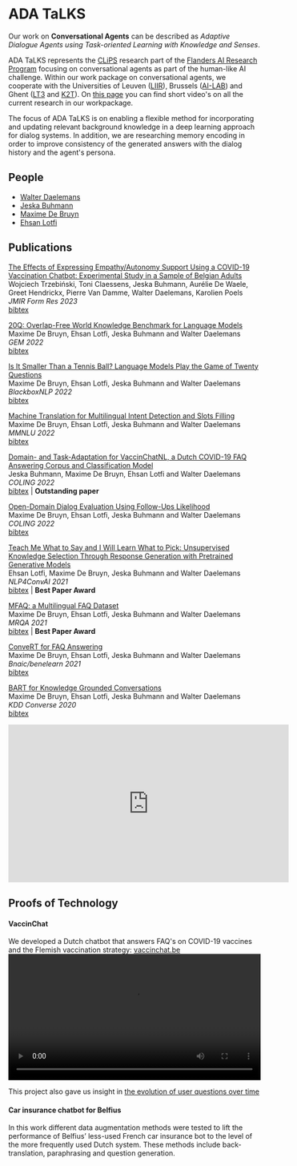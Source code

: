 # ADA TaLKS

Our work on **Conversational Agents** can be described as *Adaptive Dialogue Agents using Task-oriented Learning with Knowledge and Senses*.

ADA TaLKS represents the [CLiPS](https://www.uantwerpen.be/en/research-groups/clips/) research part of the [Flanders AI Research Program](https://www.flandersai.be/en) focusing on conversational agents as part of the human-like AI challenge. Within our work package on conversational agents, we cooperate with the Universities of Leuven ([LIIR](https://liir.cs.kuleuven.be)), Brussels ([AI-LAB](https://ai.vub.ac.be)) and Ghent ([LT3](https://lt3.ugent.be) and [K2T](https://ugentt2k.github.io)). On [this page](/ADATaLKS/researchvideos/) you can find short video's on all the current research in our workpackage.

The focus of ADA TaLKS is on enabling a flexible method for incorporating and updating relevant background knowledge in a deep learning approach for dialog systems. In addition, we are researching memory encoding in order to improve consistency of the generated answers with the dialog history and the agent's persona.

## People
- [Walter Daelemans](https://www.clips.uantwerpen.be/~walter/)
- [Jeska Buhmann](https://www.uantwerpen.be/en/staff/jeska-buhmann/)
- [Maxime De Bruyn](https://www.uantwerpen.be/en/staff/maxime-debruyn/)
- [Ehsan Lotfi](https://www.uantwerpen.be/en/staff/ehsan-lotfi/)

## Publications
[The Effects of Expressing Empathy/Autonomy Support Using a COVID-19 Vaccination Chatbot: Experimental Study in a Sample of Belgian Adults](https://formative.jmir.org/2023/1/e41148)  
Wojciech Trzebiński, Toni Claessens, Jeska Buhmann, Aurélie De Waele, Greet Hendrickx, Pierre Van Damme, Walter Daelemans, Karolien Poels  
*JMIR Form Res 2023*  
[bibtex](formative_v7i1e41148.bib)

[20Q: Overlap-Free World Knowledge Benchmark for Language Models](https://aclanthology.org/2022.gem-1.46/)  
Maxime De Bruyn, Ehsan Lotfi, Jeska Buhmann and Walter Daelemans  
*GEM 2022*  
[bibtex](citations/2022.gem-1.46.bib)

[Is It Smaller Than a Tennis Ball? Language Models Play the Game of Twenty Questions](https://aclanthology.org/2022.blackboxnlp-1.7/)  
Maxime De Bruyn, Ehsan Lotfi, Jeska Buhmann and Walter Daelemans  
*BlackboxNLP 2022*  
[bibtex](citations/2022.blackboxnlp-1.7.bib)

[Machine Translation for Multilingual Intent Detection and Slots Filling](https://aclanthology.org/2022.mmnlu-1.8/)  
Maxime De Bruyn, Ehsan Lotfi, Jeska Buhmann and Walter Daelemans  
*MMNLU 2022*  
[bibtex](citations/2022.mmnlu-1.8.bib)

[Domain- and Task-Adaptation for VaccinChatNL, a Dutch COVID-19 FAQ Answering Corpus and Classification Model](https://aclanthology.org/2022.coling-1.312/)  
Jeska Buhmann, Maxime De Bruyn, Ehsan Lotfi and Walter Daelemans  
*COLING 2022*  
[bibtex](citations/2022.coling-1.312.bib) | **Outstanding paper**

[Open-Domain Dialog Evaluation Using Follow-Ups Likelihood](https://aclanthology.org/2022.coling-1.40)  
Maxime De Bruyn, Ehsan Lotfi, Jeska Buhmann and Walter Daelemans  
*COLING 2022*  
[bibtex](citations/2022.coling-1.40.bib)

[Teach Me What to Say and I Will Learn What to Pick: Unsupervised Knowledge Selection Through Response Generation with Pretrained Generative Models](https://aclanthology.org/2021.nlp4convai-1.24/)  
Ehsan Lotfi, Maxime De Bruyn, Jeska Buhmann and Walter Daelemans   
*NLP4ConvAI 2021*  
[bibtex](citations/2021.nlp4convai-1.24.bib) | **Best Paper Award**

[MFAQ: a Multilingual FAQ Dataset](https://aclanthology.org/2021.mrqa-1.1/)  
Maxime De Bruyn, Ehsan Lotfi, Jeska Buhmann and Walter Daelemans  
*MRQA 2021*  
[bibtex](citations/2021.mrqa-1.1.bib) | **Best Paper Award**

[ConveRT for FAQ Answering](https://arxiv.org/abs/2108.00719)  
Maxime De Bruyn, Ehsan Lotfi, Jeska Buhmann and Walter Daelemans  
*Bnaic/benelearn 2021*  
[bibtex](citations/debruyn2021_convert.bib)

[BART for Knowledge Grounded Conversations](http://ceur-ws.org/Vol-2666/KDD_Converse20_paper_7.pdf)  
Maxime De Bruyn, Ehsan Lotfi, Jeska Buhmann and Walter Daelemans  
*KDD Converse 2020*  
[bibtex](citations/debruyn2020_bartforknowledge.bib)  

<iframe width="560" height="315" src="https://www.youtube.com/embed/Fmg9jUPktyU" frameborder="0" allow="accelerometer; autoplay; encrypted-media; gyroscope; picture-in-picture" allowfullscreen></iframe>

## Proofs of Technology
#### VaccinChat
We developed a Dutch chatbot that answers FAQ's on COVID-19 vaccines and the Flemish vaccination strategy: 
[vaccinchat.be](https://vaccinchat.be/)  
<video src="https://user-images.githubusercontent.com/58225321/139436299-ec6127fe-064f-4adb-808b-1b61efde23f6.mp4" controls="controls" width="100%">
</video>

This project also gave us insight in [the evolution of user questions over time](https://public.flourish.studio/visualisation/6517886/)  



#### Car insurance chatbot for Belfius
In this work different data augmentation methods were tested to lift the performance of Belfius’ less-used French car insurance bot to the level of the more frequently used Dutch system. These methods include back-translation, paraphrasing and question generation.


